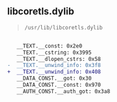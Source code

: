 ## libcoretls.dylib

> `/usr/lib/libcoretls.dylib`

```diff

   __TEXT.__const: 0x2e0
   __TEXT.__cstring: 0x3995
   __TEXT.__dlopen_cstrs: 0x58
-  __TEXT.__unwind_info: 0x3f8
+  __TEXT.__unwind_info: 0x408
   __DATA_CONST.__got: 0x30
   __DATA_CONST.__const: 0x970
   __AUTH_CONST.__auth_got: 0x3a8

```
